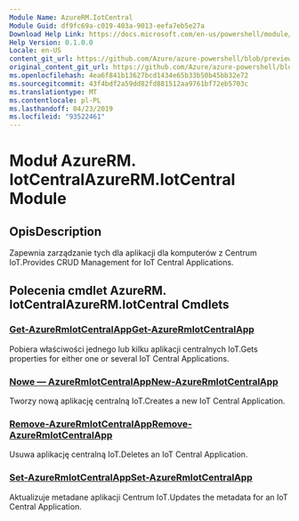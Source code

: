 ```yaml
---
Module Name: AzureRM.IotCentral
Module Guid: df9fc69a-c019-403a-9013-eefa7eb5e27a
Download Help Link: https://docs.microsoft.com/en-us/powershell/module/azurerm.iotcentral
Help Version: 0.1.0.0
Locale: en-US
content_git_url: https://github.com/Azure/azure-powershell/blob/preview/src/ResourceManager/IotCentral/Commands.IotCentral/help/AzureRM.IotCentral.md
original_content_git_url: https://github.com/Azure/azure-powershell/blob/preview/src/ResourceManager/IotCentral/Commands.IotCentral/help/AzureRM.IotCentral.md
ms.openlocfilehash: 4ea6f841b13627bcd1434e65b33b50b45bb32e72
ms.sourcegitcommit: 43f4bdf2a59dd82fd881512aa9761bf72eb5703c
ms.translationtype: MT
ms.contentlocale: pl-PL
ms.lasthandoff: 04/23/2019
ms.locfileid: "93522461"
---
```

# <span data-ttu-id="681a7-101">Moduł AzureRM. IotCentral</span><span class="sxs-lookup"><span data-stu-id="681a7-101">AzureRM.IotCentral Module</span></span>
## <span data-ttu-id="681a7-102">Opis</span><span class="sxs-lookup"><span data-stu-id="681a7-102">Description</span></span>
<span data-ttu-id="681a7-103">Zapewnia zarządzanie tych dla aplikacji dla komputerów z Centrum IoT.</span><span class="sxs-lookup"><span data-stu-id="681a7-103">Provides CRUD Management for IoT Central Applications.</span></span>

## <span data-ttu-id="681a7-104">Polecenia cmdlet AzureRM. IotCentral</span><span class="sxs-lookup"><span data-stu-id="681a7-104">AzureRM.IotCentral Cmdlets</span></span>
### [<span data-ttu-id="681a7-105">Get-AzureRmIotCentralApp</span><span class="sxs-lookup"><span data-stu-id="681a7-105">Get-AzureRmIotCentralApp</span></span>](Get-AzureRmIotCentralApp.md)
<span data-ttu-id="681a7-106">Pobiera właściwości jednego lub kilku aplikacji centralnych IoT.</span><span class="sxs-lookup"><span data-stu-id="681a7-106">Gets properties for either one or several IoT Central Applications.</span></span>

### [<span data-ttu-id="681a7-107">Nowe — AzureRmIotCentralApp</span><span class="sxs-lookup"><span data-stu-id="681a7-107">New-AzureRmIotCentralApp</span></span>](New-AzureRmIotCentralApp.md)
<span data-ttu-id="681a7-108">Tworzy nową aplikację centralną IoT.</span><span class="sxs-lookup"><span data-stu-id="681a7-108">Creates a new IoT Central Application.</span></span>

### [<span data-ttu-id="681a7-109">Remove-AzureRmIotCentralApp</span><span class="sxs-lookup"><span data-stu-id="681a7-109">Remove-AzureRmIotCentralApp</span></span>](Remove-AzureRmIotCentralApp.md)
<span data-ttu-id="681a7-110">Usuwa aplikację centralną IoT.</span><span class="sxs-lookup"><span data-stu-id="681a7-110">Deletes an IoT Central Application.</span></span>

### [<span data-ttu-id="681a7-111">Set-AzureRmIotCentralApp</span><span class="sxs-lookup"><span data-stu-id="681a7-111">Set-AzureRmIotCentralApp</span></span>](Set-AzureRmIotCentralApp.md)
<span data-ttu-id="681a7-112">Aktualizuje metadane aplikacji Centrum IoT.</span><span class="sxs-lookup"><span data-stu-id="681a7-112">Updates the metadata for an IoT Central Application.</span></span>

